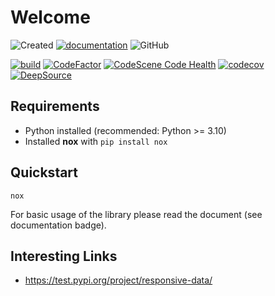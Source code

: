 # Welcome

![Created](https://badges.pufler.dev/created/thomas-lehmann-private/responsive-data)
[![documentation](https://img.shields.io/badge/documentation-ok-%2300ff00)](https://thomas-lehmann-private.github.io/responsive-data)
![GitHub](https://img.shields.io/github/license/thomas-lehmann-private/responsive-data)

[![build](https://github.com/thomas-lehmann-private/responsive-data/actions/workflows/build-action.yml/badge.svg)](https://github.com/thomas-lehmann-private/responsive-data/actions)
[![CodeFactor](https://www.codefactor.io/repository/github/thomas-lehmann-private/responsive-data/badge)](https://www.codefactor.io/repository/github/thomas-lehmann-private/responsive-data)
[![CodeScene Code Health](https://codescene.io/projects/24499/status-badges/code-health)](https://codescene.io/projects/24499)
[![codecov](https://codecov.io/gh/thomas-lehmann-private/responsive-data/branch/main/graph/badge.svg?token=QD9X5M8ATN)](https://codecov.io/gh/thomas-lehmann-private/responsive-data)
[![DeepSource](https://deepsource.io/gh/thomas-lehmann-private/responsive-data.svg/?label=active+issues&show_trend=true&token=Rk85cJy_cMVxRNsMith_Fil9)](https://deepsource.io/gh/thomas-lehmann-private/responsive-data/?ref=repository-badge)


## Requirements

 - Python installed (recommended: Python >= 3.10)
 - Installed **nox** with `pip install nox`

## Quickstart

```
nox
```

For basic usage of the library please read the document (see documentation badge).

 ## Interesting Links

  - https://test.pypi.org/project/responsive-data/

